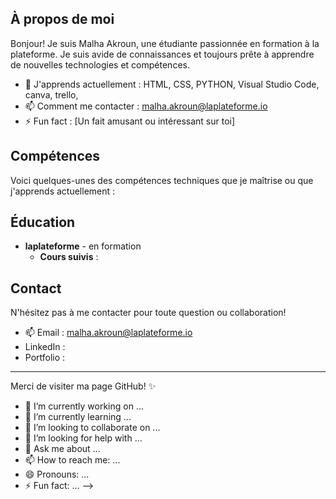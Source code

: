 


## À propos de moi

Bonjour! Je suis Malha Akroun, une étudiante passionnée en formation à la plateforme. Je suis avide de connaissances et toujours prête à apprendre de nouvelles technologies et compétences.

- 🌱 J'apprends actuellement : HTML, CSS, PYTHON, Visual Studio Code, canva, trello, 
- 📫 Comment me contacter : malha.akroun@laplateforme.io
- ⚡ Fun fact : [Un fait amusant ou intéressant sur toi]

## Compétences

Voici quelques-unes des compétences techniques que je maîtrise ou que j'apprends actuellement :



## Éducation

- **laplateforme** - en formation
  - **Cours suivis** :



## Contact

N'hésitez pas à me contacter pour toute question ou collaboration!

- 📫 Email : malha.akroun@laplateforme.io
- LinkedIn : 
- Portfolio : 

---

Merci de visiter ma page GitHub! ✨




- 🔭 I’m currently working on ...
- 🌱 I’m currently learning ...
- 👯 I’m looking to collaborate on ...
- 🤔 I’m looking for help with ...
- 💬 Ask me about ...
- 📫 How to reach me: ...
- 😄 Pronouns: ...
- ⚡ Fun fact: ...
-->
